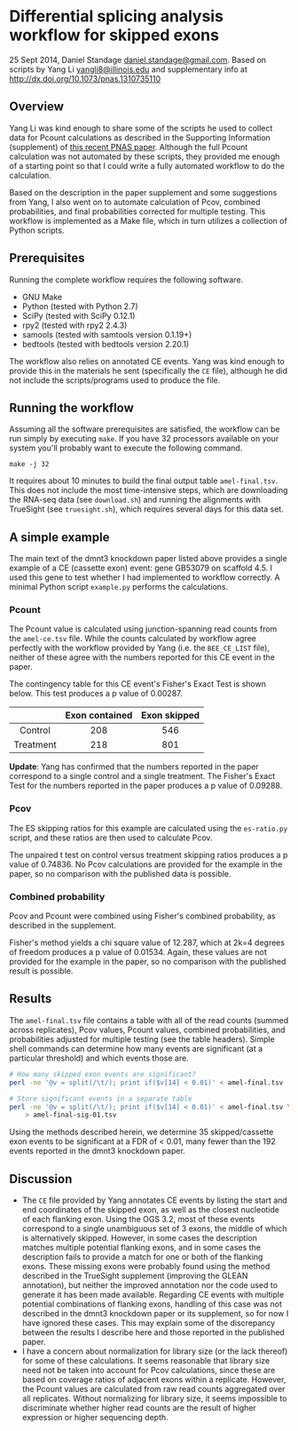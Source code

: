 # Differential splicing analysis workflow for skipped exons

25 Sept 2014, Daniel Standage <daniel.standage@gmail.com>.
Based on scripts by Yang Li <yangli8@illinois.edu>
and supplementary info at http://dx.doi.org/10.1073/pnas.1310735110

## Overview

Yang Li was kind enough to share some of the scripts he used to collect data for
Pcount calculations as described in the Supporting Information (supplement) of
[this recent PNAS paper](http://dx.doi.org/10.1073/pnas.1310735110). Although
the full Pcount calculation was not automated by these scripts, they provided
me enough of a starting point so that I could write a fully automated workflow
to do the calculation.

Based on the description in the paper supplement and some suggestions from Yang,
I also went on to automate calculation of Pcov, combined probabilities, and
final probabilities corrected for multiple testing. This workflow is implemented
as a Make file, which in turn utilizes a collection of Python scripts.

## Prerequisites

Running the complete workflow requires the following software.

- GNU Make
- Python (tested with Python 2.7)
- SciPy (tested with SciPy 0.12.1)
- rpy2 (tested with rpy2 2.4.3)
- samools (tested with samtools version 0.1.19+)
- bedtools (tested with bedtools version 2.20.1)

The workflow also relies on annotated CE events. Yang was kind enough to provide
this in the materials he sent (specifically the ``CE`` file), although he did
not include the scripts/programs used to produce the file.

## Running the workflow

Assuming all the software prerequisites are satisfied, the workflow can be run
simply by executing ``make``. If you have 32 processors available on your system
you'll probably want to execute the following command.

    make -j 32

It requires about 10 minutes to build the final output table ``amel-final.tsv``.
This does not include the most time-intensive steps, which are downloading the
RNA-seq data (see ``download.sh``) and running the alignments with TrueSight
(see ``truesight.sh``), which requires several days for this data set.

## A simple example
The main text of the dmnt3 knockdown paper listed above provides a single
example of a CE (cassette exon) event: gene GB53079 on scaffold 4.5. I used this
gene to test whether I had implemented to workflow correctly. A minimal Python
script ``example.py`` performs the calculations.

### Pcount
  The Pcount value is calculated using junction-spanning read counts from the
  ``amel-ce.tsv`` file. While the counts calculated by workflow agree perfectly
  with the workflow provided by Yang (i.e. the ``BEE_CE_LIST`` file), neither of
  these agree with the numbers reported for this CE event in the paper.

  The contingency table for this CE event's Fisher's Exact Test is shown below.
  This test produces a p value of 0.00287.

|             |  Exon contained  |  Exon skipped  |
|:-----------:|:----------------:|:--------------:|
|   Control   |       208        |      546       |
|  Treatment  |       218        |      801       |

  **Update**: Yang has confirmed that the numbers reported in the paper
  correspond to a single control and a single treatment. The Fisher's Exact Test
  for the numbers reported in the paper produces a p value of 0.09288.

### Pcov
  The ES skipping ratios for this example are calculated using the
  ``es-ratio.py`` script, and these ratios are then used to calculate Pcov.

  The unpaired t test on control versus treatment skipping ratios produces a p
  value of 0.74836. No Pcov calculations are provided for the example in the
  paper, so no comparison with the published data is possible.

### Combined probability
  Pcov and Pcount were combined using Fisher's combined probability, as
  described in the supplement.

  Fisher's method yields a chi square value of 12.287, which at 2k=4 degrees of
  freedom produces a p value of 0.01534. Again, these values are not provided
  for the example in the paper, so no comparison with the published result is
  possible.

## Results

The ``amel-final.tsv`` file contains a table with all of the read counts (summed
across replicates), Pcov values, Pcount values, combined probabilities, and
probabilities adjusted for multiple testing (see the table headers). Simple
shell commands can determine how many events are significant (at a particular
threshold) and which events those are.

```bash
# How many skipped exon events are significant?
perl -ne '@v = split(/\t/); print if($v[14] < 0.01)' < amel-final.tsv | wc -l

# Store significant events in a separate table
perl -ne '@v = split(/\t/); print if($v[14] < 0.01)' < amel-final.tsv \
    > amel-final-sig-01.tsv
```

Using the methods described herein, we determine 35 skipped/cassette exon events
to be significant at a FDR of < 0.01, many fewer than the 192 events reported in
the dmnt3 knockdown paper.

## Discussion

- The ``CE`` file provided by Yang annotates CE events by listing the start and
  end coordinates of the skipped exon, as well as the closest nucleotide of each
  flanking exon. Using the OGS 3.2, most of these events correspond to a single
  unambiguous set of 3 exons, the middle of which is alternatively skipped.
  However, in some cases the description matches multiple potential flanking
  exons, and in some cases the description fails to provide a match for one or
  both of the flanking exons. These missing exons were probably found using the
  method described in the TrueSight supplement (improving the GLEAN annotation),
  but neither the  improved annotation nor the code used to generate it has been
  made available. Regarding CE events with multiple potential combinations of
  flanking exons, handling of this case was not described in the dmnt3 knockdown
  paper or its supplement, so for now I have ignored these cases. This may
  explain some of the discrepancy between the results I describe here and those
  reported in the published paper.
- I have a concern about normalization for library size (or the lack thereof)
  for some of these calculations. It seems reasonable that library size need not
  be taken into account for Pcov calculations, since these are based on coverage
  ratios of adjacent exons within a replicate. However, the Pcount values are
  calculated from raw read counts aggregated over all replicates. Without
  normalizing for library size, it seems impossible to discriminate whether
  higher read counts are the result of higher expression or higher sequencing
  depth.
